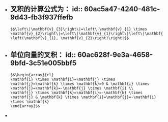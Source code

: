 - 叉积的计算公式为：
  id:: 60ac5a47-4240-481c-9d43-fb3f937ffefb
	-
	  $$\left\|\mathbf{v}_{3}\right\|=\left\|\mathbf{v}_{1} \times \mathbf{v}_{2}\right\|=\left\|\mathbf{v}_{1}\right\|\left\|\mathbf{v}_{2}\right\|\left|\sin \left(\mathbf{v}_{1}, \mathbf{v}_{2}\right)\right|$$
- 单位向量的叉积：
  id:: 60ac628f-9e3a-4658-9bfd-3c51e005bbf5
	-
	  $$\begin{array}{rl}
	  \mathbf{i} \times \mathbf{i}=\mathbf{j} \times \mathbf{j}=\mathbf{k} \times \mathbf{k}=0 & \mathbf{i} \times \mathbf{j}=\mathbf{k}=-\mathbf{j} \times \mathbf{i} \\
	  \mathbf{j} \times \mathbf{k}=\mathbf{i}=-\mathbf{k} \times \mathbf{j} & \mathbf{k} \times \mathbf{i}=\mathbf{j}=-\mathbf{i} \times \mathbf{k}
	  \end{array}$$
-